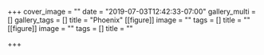 +++
cover_image = ""
date = "2019-07-03T12:42:33-07:00"
gallery_multi = []
gallery_tags = []
title = "Phoenix"
[[figure]]
image = ""
tags = []
title = ""
[[figure]]
image = ""
tags = []
title = ""

+++
